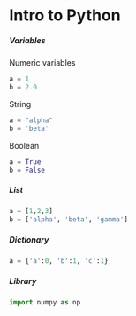 # Intro to Python


##### Variables

Numeric variables
```python
a = 1
b = 2.0
```

String

```python
a = "alpha"
b = 'beta'
```

Boolean

```python
a = True
b = False
```

##### List

```python
a = [1,2,3]
b = ['alpha', 'beta', 'gamma']
```

##### Dictionary

```python
a = {'a':0, 'b':1, 'c':1}
```

##### Library


```python
import numpy as np
```

